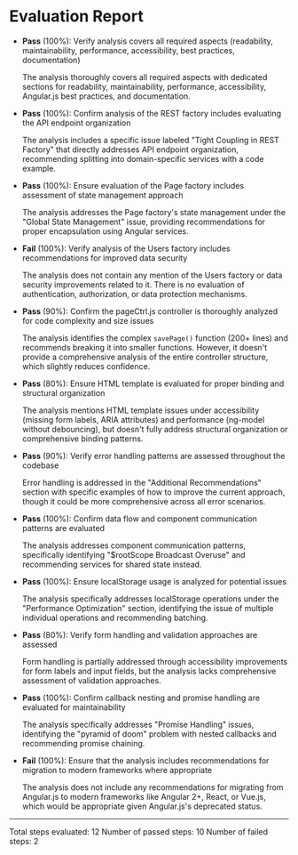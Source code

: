 # Evaluation Report

- **Pass** (100%): Verify analysis covers all required aspects (readability, maintainability, performance, accessibility, best practices, documentation)
  
  The analysis thoroughly covers all required aspects with dedicated sections for readability, maintainability, performance, accessibility, Angular.js best practices, and documentation.

- **Pass** (100%): Confirm analysis of the REST factory includes evaluating the API endpoint organization
  
  The analysis includes a specific issue labeled "Tight Coupling in REST Factory" that directly addresses API endpoint organization, recommending splitting into domain-specific services with a code example.

- **Pass** (100%): Ensure evaluation of the Page factory includes assessment of state management approach
  
  The analysis addresses the Page factory's state management under the "Global State Management" issue, providing recommendations for proper encapsulation using Angular services.

- **Fail** (100%): Verify analysis of the Users factory includes recommendations for improved data security
  
  The analysis does not contain any mention of the Users factory or data security improvements related to it. There is no evaluation of authentication, authorization, or data protection mechanisms.

- **Pass** (90%): Confirm the pageCtrl.js controller is thoroughly analyzed for code complexity and size issues
  
  The analysis identifies the complex `savePage()` function (200+ lines) and recommends breaking it into smaller functions. However, it doesn't provide a comprehensive analysis of the entire controller structure, which slightly reduces confidence.

- **Pass** (80%): Ensure HTML template is evaluated for proper binding and structural organization
  
  The analysis mentions HTML template issues under accessibility (missing form labels, ARIA attributes) and performance (ng-model without debouncing), but doesn't fully address structural organization or comprehensive binding patterns.

- **Pass** (90%): Verify error handling patterns are assessed throughout the codebase
  
  Error handling is addressed in the "Additional Recommendations" section with specific examples of how to improve the current approach, though it could be more comprehensive across all error scenarios.

- **Pass** (100%): Confirm data flow and component communication patterns are evaluated
  
  The analysis addresses component communication patterns, specifically identifying "$rootScope Broadcast Overuse" and recommending services for shared state instead.

- **Pass** (100%): Ensure localStorage usage is analyzed for potential issues
  
  The analysis specifically addresses localStorage operations under the "Performance Optimization" section, identifying the issue of multiple individual operations and recommending batching.

- **Pass** (80%): Verify form handling and validation approaches are assessed
  
  Form handling is partially addressed through accessibility improvements for form labels and input fields, but the analysis lacks comprehensive assessment of validation approaches.

- **Pass** (100%): Confirm callback nesting and promise handling are evaluated for maintainability
  
  The analysis specifically addresses "Promise Handling" issues, identifying the "pyramid of doom" problem with nested callbacks and recommending promise chaining.

- **Fail** (100%): Ensure that the analysis includes recommendations for migration to modern frameworks where appropriate
  
  The analysis does not include any recommendations for migrating from Angular.js to modern frameworks like Angular 2+, React, or Vue.js, which would be appropriate given Angular.js's deprecated status.

---

Total steps evaluated: 12
Number of passed steps: 10
Number of failed steps: 2